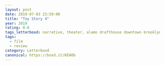 ```yaml
---
layout: post 
date: 2019-07-03 23:59:00
title: "Toy Story 4"
year: 2019
rating: 0.6
tags_letterboxd: narrative, theater, alamo drafthouse downtown brooklyn, NYC, animation
tags:
  - film
  - review
category: Letterboxd
canonical: https://boxd.it/KEA0b
---
```

